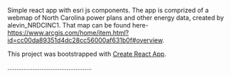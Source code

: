 Simple react app with esri js components. The app is comprized of a webmap of North Carolina power plans and other energy data, created by alevin_NRDCINC1. That map can be found here- https://www.arcgis.com/home/item.html?id=cc00da89351d4dc28cc56000af631b0f#overview.



This project was bootstrapped with [Create React App](https://github.com/facebook/create-react-app).

...............................................